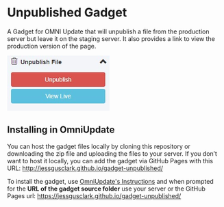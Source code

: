 # Unpublished Gadget

A Gadget for OMNI Update that will unpublish a file from the production server but leave it on the staging server. It also provides a link to view the production version of the page.

![Preview of the Unpublished Gadget](docs/unpublished-demo.jpg)

## Installing in OmniUpdate

You can host the gadget files locally by cloning this repository or downloading the zip file and uploading the files to your server. If you don’t want to host it locally, you can add the gadget via GitHub Pages with this URL: http://jessgusclark.github.io/gadget-unpublished/

To install the gadget, use [OmniUpdate's Instructions](http://support.omniupdate.com/oucampus10/setup/gadgets/new-gadget.html) and when prompted for the **URL of the gadget source folder** use your server or the GitHub Pages url: https://jessgusclark.github.io/gadget-unpublished/
